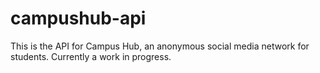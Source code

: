 # campushub-api
This is the API for Campus Hub, an anonymous social media network for students. Currently a work in progress.
